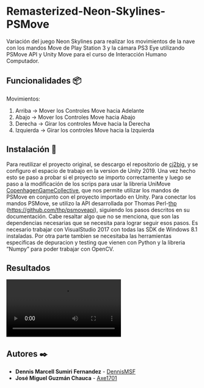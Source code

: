 # Remasterized-Neon-Skylines-PSMove

Variación del juego Neon Skylines para realizar los movimientos de la nave con los mandos Move de Play Station 3 y la cámara PS3 Eye utilizando PSMove API y Unity Move para el curso de Interacción Humano Computador.

## Funcionalidades 📦
Movimientos:
  1. Arriba -> Mover los Controles Move hacia Adelante
  2. Abajo -> Mover los Controles Move hacia Abajo
  3. Derecha -> Girar los controles Move hacia la Derecha
  4. Izquierda -> Girar los controles Move hacia la Izquierda


## Instalación 📖
Para reutilizar el proyecto original, se descargo el repositorio de [cj2big](https://github.com/cj2big/Neon-Skylines), y se configuro el espacio de trabajo en la version de Unity 2019. Una vez hecho esto se paso a probar si el proyecto se importo correctamente y luego se paso a la modificación de los scrips para usar la libreria UniMove [CopenhagenGameCollective](https://github.com/CopenhagenGameCollective/UniMove), que nos permite utilizar los mandos de PSMove en conjunto con el proyecto importado en Unity.
Para conectar los mandos PSMove, se utilizo la API desarrollada por Thomas Perl-[thp](https://github.com/thp) (https://github.com/thp/psmoveapi), siguiendo los pasos descritos en su documentación. Cabe resaltar algo que no se menciona, que son las dependencias necesarias que se necesita para lograr seguir esos pasos. Es necesario trabajar con VisualStudio  2017  con  todas  las  SDK  de  Windows  8.1 instaladas. Por otra parte tambien se necesitaba las herramientas especificas  de  depuracion  y  testing  que  vienen  con  Python  y la libreria ”Numpy” para poder trabajar con OpenCV.

## Resultados
![Demo](https://github.com/Axe1701/Remasterized-Neon-Skylines-PSMove/blob/master/Assets/hci_final.mp4)

## Autores ✒️

* **Dennis Marcell Sumiri Fernandez** - [DennisMSF](https://github.com/dennisMSF)
* **José Miguel Guzmán Chauca** - [Axe1701](https://github.com/Axe1701)
